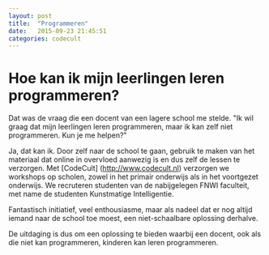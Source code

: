 ```yaml
---
layout: post
title:  "Programmeren"
date:   2015-09-23 21:45:51
categories: codecult
---
```

# Hoe kan ik mijn leerlingen leren programmeren?

Dat was de vraag die een docent van een lagere school me stelde. "Ik wil graag dat mijn leerlingen leren programmeren, maar ik kan zelf niet programmeren. Kun je me helpen?"

Ja, dat kan ik. Door zelf naar de school te gaan, gebruik te maken van het materiaal dat online in overvloed aanwezig is en dus zelf de lessen te verzorgen. Met [CodeCult] (http://www.codecult.nl) verzorgen we workshops op scholen, zowel in het primair onderwijs als in het voortgezet onderwijs. We recruteren studenten van de nabijgelegen FNWI faculteit, met name de studenten Kunstmatige Intelligentie.

Fantastisch initiatief, veel enthousiasme, maar als nadeel dat er nog altijd iemand naar de school toe moest, een niet-schaalbare oplossing derhalve.

De uitdaging is dus om een oplossing te bieden waarbij een docent, ook als die niet kan programmeren, kinderen kan leren programmeren. 


